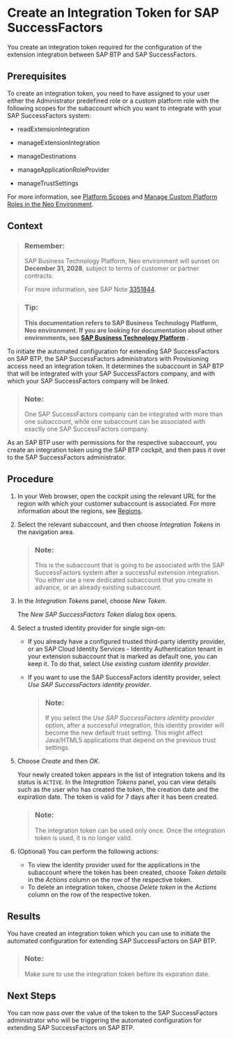 <!-- loio6ef1e3bea61b4ad8a4ebf06637f43c96 -->

# Create an Integration Token for SAP SuccessFactors

You create an integration token required for the configuration of the extension integration between SAP BTP and SAP SuccessFactors.



## Prerequisites

To create an integration token, you need to have assigned to your user either the Administrator predefined role or a custom platform role with the following scopes for the subaccount which you want to integrate with your SAP SuccessFactors system:

-   readExtensionIntegration

-   manageExtensionIntegration

-   manageDestinations

-   manageApplicationRoleProvider

-   manageTrustSettings


For more information, see [Platform Scopes](https://help.sap.com/viewer/65de2977205c403bbc107264b8eccf4b/Cloud/en-US/f2260746ed8e446fafdeaaa8ab43e307.html) and [Manage Custom Platform Roles in the Neo Environment](https://help.sap.com/viewer/65de2977205c403bbc107264b8eccf4b/Cloud/en-US/ede5f721e78e4d678c87c8a200c564ca.html).



## Context

> ### Remember:  
> SAP Business Technology Platform, Neo environment will sunset on **December 31, 2028**, subject to terms of customer or partner contracts.
> 
> For more information, see SAP Note [3351844](https://me.sap.com/notes/3351844).

> ### Tip:  
> **This documentation refers to SAP Business Technology Platform, Neo environment. If you are looking for documentation about other environments, see [SAP Business Technology Platform](https://help.sap.com/docs/btp/sap-business-technology-platform/sap-business-technology-platform?version=Cloud) .**

To initiate the automated configuration for extending SAP SuccessFactors on SAP BTP, the SAP SuccessFactors administrators with Provisioning access need an integration token. It determines the subaccount in SAP BTP that will be integrated with your SAP SuccessFactors company, and with which your SAP SuccessFactors company will be linked.

> ### Note:  
> One SAP SuccessFactors company can be integrated with more than one subaccount, while one subaccount can be associated with exactly one SAP SuccessFactors company.

As an SAP BTP user with permissions for the respective subaccount, you create an integration token using the SAP BTP cockpit, and then pass it over to the SAP SuccessFactors administrator.



## Procedure

1.  In your Web browser, open the cockpit using the relevant URL for the region with which your customer subaccount is associated. For more information about the regions, see [Regions](https://help.sap.com/viewer/65de2977205c403bbc107264b8eccf4b/Cloud/en-US/350356d1dc314d3199dca15bd2ab9b0e.html).

2.  Select the relevant subaccount, and then choose *Integration Tokens* in the navigation area.

    > ### Note:  
    > This is the subaccount that is going to be associated with the SAP SuccessFactors system after a successful extension integration. You either use a new dedicated subaccount that you create in advance, or an already existing subaccount.

3.  In the *Integration Tokens* panel, choose *New Token*.

    The *New SAP SuccessFactors Token* dialog box opens.

4.  Select a trusted identity provider for single sign-on:

    -   If you already have a configured trusted third-party identity provider, or an SAP Cloud Identity Services - Identity Authentication tenant in your extension subaccount that is marked as default one, you can keep it. To do that, select *Use existing custom identity provider*.

    -   If you want to use the SAP SuccessFactors identity provider, select *Use SAP SuccessFactors identity provider*.

        > ### Note:  
        > If you select the *Use SAP SuccessFactors identity provider* option, after a successful integration, this identity provider will become the new default trust setting. This might affect Java/HTML5 applications that depend on the previous trust settings.


5.  Choose *Create* and then *OK*.

    Your newly created token appears in the list of integration tokens and its status is `ACTIVE`. In the *Integration Tokens* panel, you can view details such as the user who has created the token, the creation date and the expiration date. The token is valid for 7 days after it has been created.

    > ### Note:  
    > The integration token can be used only once. Once the integration token is used, it is no longer valid.

6.  \(Optional\) You can perform the following actions:

    -   To view the identity provider used for the applications in the subaccount where the token has been created, choose *Token details* in the *Actions* column on the row of the respective token.
    -   To delete an integration token, choose *Delete token* in the *Actions* column on the row of the respective token.




## Results

You have created an integration token which you can use to initiate the automated configuration for extending SAP SuccessFactors on SAP BTP.

> ### Note:  
> Make sure to use the integration token before its expiration date.



## Next Steps

You can now pass over the value of the token to the SAP SuccessFactors administrator who will be triggering the automated configuration for extending SAP SuccessFactors on SAP BTP.

